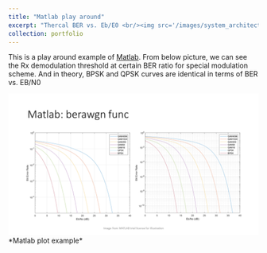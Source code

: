 ```yaml
---
title: "Matlab play around"
excerpt: "Thercal BER vs. Eb/E0 <br/><img src='/images/system_architect_BER_web.png'>"
collection: portfolio
---
```


This is a play around example of [Matlab](https://matlab.mathworks.com/). From below picture, we can see the Rx demodulation threshold at certain BER ratio for special modulation scheme. And in theory, BPSK and QPSK curves are identical in terms of BER vs. EB/N0  


<img src='/images/system_architect_BER_web.png'>
*Matlab plot example*
